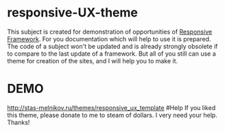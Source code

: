 # responsive-UX-theme
This subject is created for demonstration of opportunities of <a href="http://stas-melnikov.ru/responsive_elements/">Responsive Framework</a>. For you documentation which will help to use it is prepared. The code of a subject won't be updated and is already strongly obsolete if to compare to the last update of a framework. But all of you still can use a theme for creation of the sites, and I will help you to make it.
# DEMO
<a href="http://stas-melnikov.ru/themes/responsive_ux_template">http://stas-melnikov.ru/themes/responsive_ux_template</a>
#Help
If you liked this theme, please donate to me to steam of dollars. I very need your help. Thanks!
